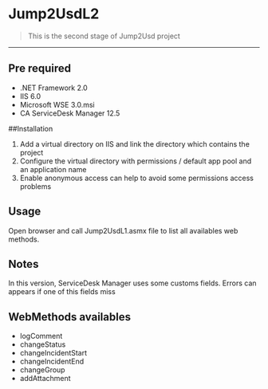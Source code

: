 # Jump2UsdL2
> This is the second stage of Jump2Usd project
----
## Pre required
* .NET Framework 2.0
* IIS 6.0
* Microsoft WSE 3.0.msi
* CA ServiceDesk Manager 12.5

##Installation
1. Add a virtual directory on IIS and link the directory which contains the project
2. Configure the virtual directory with permissions / default app pool and an application name
3. Enable anonymous access can help to avoid some permissions access problems

## Usage
Open browser and call Jump2UsdL1.asmx file to list all availables web methods.

## Notes
In this version, ServiceDesk Manager uses some customs fields. Errors can appears if one of this fields miss

## WebMethods availables
* logComment
* changeStatus
* changeIncidentStart
* changeIncidentEnd
* changeGroup
* addAttachment
